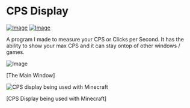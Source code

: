 # CPS Display

[![Image](https://img.shields.io/badge/Download-V1.0-success?style=for-the-badge)](https://github.com/Basicprogrammer10/CPS/releases/download/1.0.0/CPS.exe) [![Image](https://img.shields.io/badge/.NET-V4.7.2+-informational?style=for-the-badge)](https://dotnet.microsoft.com/)

A program I made to measure your CPS or Clicks per Second. It has the ability to show your max CPS and it can stay ontop of other windows / games.

![Image](https://i.imgur.com/qPa2AgA.png)

[The Main Window]


![CPS display being used with Minecraft](https://i.imgur.com/GHYIIHL.jpg)

[CPS Display being used with Minecraft]
